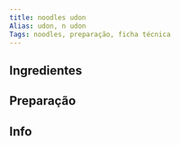```yaml
---
title: noodles udon
Alias: udon, n udon
Tags: noodles, preparação, ficha técnica
---
```


## Ingredientes
###
## Preparação
## Info